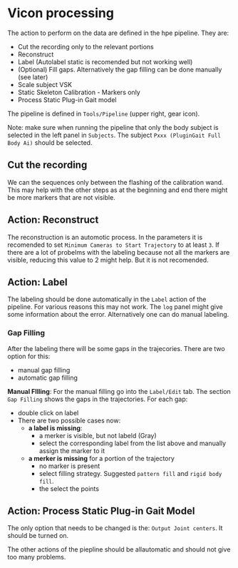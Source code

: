 # Vicon processing

The action to perform on the data are defined in the hpe pipeline. They are:

- Cut the recording only to the relevant portions
- Reconstruct
- Label (Autolabel static is recomended but not working well)
- (Optional) Fill gaps. Alternatively the gap filling can be done manually (see later)
- Scale subject VSK
- Static Skeleton Calibration - Markers only
- Process Static Plug-in Gait model

The pipeline is defined in `Tools/Pipeline` (upper right, gear icon). 

Note: make sure when running the pipeline that only the body subject is selected in the left panel in `Subjects`. The subject `Pxxx (PluginGait Full Body Ai)` should be selected.

## Cut the recording

We can the sequences only between the flashing of the calibration wand. This may help with the other steps as at the beginning and end there might be more markers that are not visible.

## Action: Reconstruct

The reconstruction is an automotic process. In the parameters it is recomended to set `Minimum Cameras to Start Trajectory` to at least `3`. If there are a lot of probelms with the labeling because not all the markers are visible, reducing this value to 2 might help. But it is not recomended.

## Action: Label

The labeling should be done automatically in the `Label` action of the pipeline. For various reasons this may not work. The `log` panel might give some information about the error. Alternatively one can do manual labeling. 

### Gap Filling

After the labeling there will be some gaps in the trajecories. There are two option for this:

- manual gap filling
- automatic gap filling

**Manual FIlling**: For the manual filling go into the `Label/Edit` tab. The section `Gap Filling` shows the gaps in the trajectories. 
For each gap:

- double click on label
- There are two possible cases now:
  - **a label is missing**:
    - a merker is visible, but not labeld (Gray)
    - select the corresponding label from the list above and manually assign the marker to it
  - **a merker is missing** for a portion of the trajectory
    - no marker is present
    - select filling strategy. Suggested `pattern fill` and `rigid body fill`.
    - the select the points

## Action: Process Static Plug-in Gait Model
The only option that needs to be changed is the: `Output Joint centers`. It should be turned on.

The other actions of the piepline should be allautomatic and should not give too many problems.